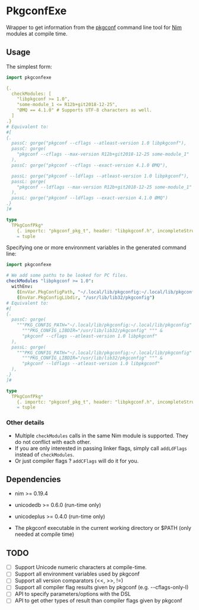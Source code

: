 # PkgconfExe

Wrapper to get information from the [pkgconf](http://pkgconf.org/) command line tool for [Nim](https://nim-lang.org/) modules at compile time.

## Usage

The simplest form:

```Nim
import pkgconfexe

{.
  checkModules: [
    "libpkgconf >= 1.0",
    "some-module_1 <= R12b+git2018-12-25",
    "ØMQ == 4.1.0" # Supports UTF-8 characters as well.
  ]
.}
# Equivalent to:
#[
{.
  passC: gorge("pkgconf --cflags --atleast-version 1.0 libpkgconf"),
  passC: gorge(
    "pkgconf --cflags --max-version R12b+git2018-12-25 some-module_1"
  ),
  passC: gorge("pkgconf --cflags --exact-version 4.1.0 ØMQ"),

  passL: gorge("pkgconf --ldflags --atleast-version 1.0 libpkgconf"),
  passL: gorge(
    "pkgconf --ldflags --max-version R12b+git2018-12-25 some-module_1"
  ),
  passL: gorge("pkgconf --ldflags --exact-version 4.1.0 ØMQ")
.}
]#

type
  TPkgConfPkg*
    {. importc: "pkgconf_pkg_t", header: "libpkgconf.h", incompleteStruct.}
    = tuple
```

Specifying one or more environment variables in the generated command line:

```Nim
import pkgconfexe

# We add some paths to be looked for PC files.
checkModules "libpkgconf >= 1.0":
  withEnv:
    (EnvVar.PkgConfigPath, "~/.local/lib/pkgconfig:~/.local/lib/pkgconfig")
    (EnvVar.PkgConfigLibdir, "/usr/lib/lib32/pkgconfig")
# Equivalent to:
#[
{.
  passC: gorge(
    """PKG_CONFIG_PATH="~/.local/lib/pkgconfig:~/.local/lib/pkgconfig" """ &
      """PKG_CONFIG_LIBDIR="/usr/lib/lib32/pkgconfig" """ &
      "pkgconf --cflags --atleast-version 1.0 libpkgconf"
  ),
  passL: gorge(
    """PKG_CONFIG_PATH="~/.local/lib/pkgconfig:~/.local/lib/pkgconfig" """ &
      """PKG_CONFIG_LIBDIR="/usr/lib/lib32/pkgconfig" """ &
      "pkgconf --ldflags --atleast-version 1.0 libpkgconf"
  ),
.}
]#

type
  TPkgConfPkg*
    {. importc: "pkgconf_pkg_t", header: "libpkgconf.h", incompleteStruct .}
    = tuple
```

### Other details

* Multiple `checkModules` calls in the same Nim module is supported. They do not conflict with each other.
* If you are only interested in passing linker flags, simply call `addLdFlags` instead of `checkModules`.
* Or just compiler flags ? `addCFlags` will do it for you.

## Dependencies

* nim >= 0.19.4
* unicodedb >= 0.6.0 (run-time only)
* unicodeplus >= 0.4.0 (run-time only)

* The pkgconf executable in the current working directory or $PATH (only needed at compile time)

## TODO

* [ ] Support Unicode numeric characters at compile-time.
* [ ] Support all environment variables used by pkgconf
* [ ] Support all version comparators (<<, >>, !=)
* [ ] Support all compiler flag results given by pkgconf (e.g. --cflags-only-I)
* [ ] API to specify parameters/options with the DSL
* [ ] API to get other types of result than compiler flags given by pkgconf
